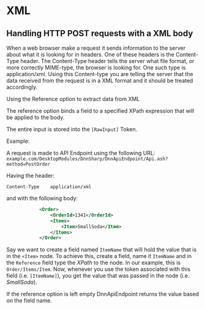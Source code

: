 # XML

## Handling HTTP POST requests with a XML body

When a web browser make a request it sends information to the server about what it is looking for in headers. One of these headers is the Content-Type header. The Content-Type header tells the server what file format, or more correctly MIME-type, the browser is looking for. One such type is application/xml. Using this Content-type you are telling the server that the data received from the request is in a XML format and it should be treated accordingly.

Using the Reference option to extract data from XML

The reference option binds a field to a specified XPath expression that will be applied to the body.

The entire input is stored into the ``[RawInput]`` Token.

Example:

A request is made to API Endpoint using the following URL: 
``example.com/DesktopModules/DnnSharp/DnnApiEndpoint/Api.ash?method=PostOrder``

Having the header:

``Content-Type    application/xml``

and with the following body:

```xml
            <Order>
                <OrderId>1341</OrderId>
                <Items>
                    <Item>SmallSoda</Item>
                </Items>
            </Order>
```

Say we want to create a field named ``ItemName`` that will hold the value that is in the ``<Item>`` node. To achieve this, create a field, name it ``ItemName`` and in the ``Reference`` field type the *XPath* to the node. In our example, this is ``Order/Items/Item``. Now, whenever you use the token associated with this field (i.e.   ``[ItemName]``), you get the value that was passed in the node (i.e. *SmallSoda*).

If the reference option is left empty DnnApiEndpoint returns the value based on the field name.